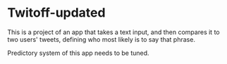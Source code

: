# Twitoff-updated
This is a project of an app that takes a text input, and then compares it to two users' tweets, defining who most likely is to say that phrase.

Predictory system of this app needs to be tuned. 
